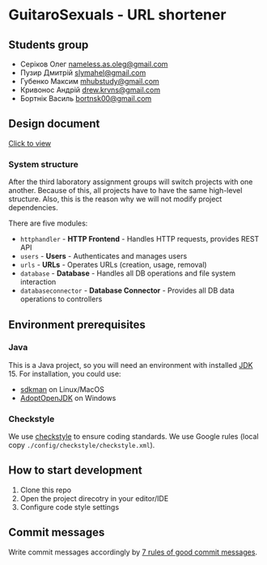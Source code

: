# GuitaroSexuals - URL shortener 

## Students group

- Серіков Олег [nameless.as.oleg@gmail.com](mailto:nameless.as.oleg@gmail.com)
- Пузир Дмитрій [slymahel@gmail.com](mailto:slymahel@gmail.com)
- Губенко Максим [mhubstudy@gmail.com](mailto:mhubstudy@gmail.com)
- Кривонос Андрій [drew.krvns@gmail.com](mailto:drew.krvns@gmail.com)
- Бортнік Василь [bortnsk00@gmail.com](mailto:bortnsk00@gmail.com)

## Design document

[Click to view](https://docs.google.com/document/d/1K0a43_MgFRw3c40RHeyPpuDqQIkwXy3h1ZxDGZjQp1o/edit?usp=sharing)

### System structure

After the third laboratory assignment groups will switch projects with one another. Because of this,
all projects have to have the same high-level structure. Also, this is the reason why we will not
modify project dependencies.

There are five modules:
- `httphandler` - **HTTP Frontend** - Handles HTTP requests, provides REST API
- `users` - **Users** - Authenticates and manages users
- `urls` - **URLs** - Operates URLs (creation, usage, removal)
- `database` - **Database** - Handles all DB operations and file system interaction
- `databaseconnector` - **Database Connector** - Provides all DB data operations to controllers

## Environment prerequisites

### Java
This is a Java project, so you will need an environment with installed [JDK] 15. For installation, 
you could use:
- [sdkman] on Linux/MacOS 
- [AdoptOpenJDK] on Windows

### Checkstyle
We use [checkstyle] to ensure coding standards. We use Google rules (local copy `./config/checkstyle/checkstyle.xml`).

## How to start development

1. Clone this repo
2. Open the project direcotry in your editor/IDE
3. Configure code style settings

## Commit messages

Write commit messages accordingly by [7 rules of good commit messages].
  
[JDK]: https://en.wikipedia.org/wiki/Java_Development_Kit
[sdkman]: https://sdkman.io/
[AdoptOpenJDK]: https://adoptopenjdk.net/
[7 rules of good commit messages]: https://chris.beams.io/posts/git-commit/#seven-rules
[checkstyle]: https://checkstyle.org/
